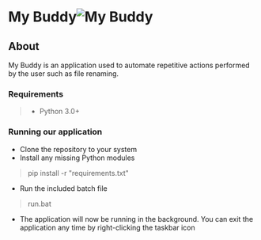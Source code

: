 # My Buddy![My Buddy](https://i.imgur.com/1GQT9Vn.png)

## About
My Buddy is an application used to automate repetitive actions performed by the user such as file renaming.

### Requirements

> - Python 3.0+

### Running our application
- Clone the repository to your system
- Install any missing Python modules
> pip install -r "requirements.txt" 

- Run the included batch file
> run.bat

- The application will now be running in the background. You can exit the application any time by right-clicking the taskbar icon